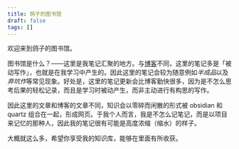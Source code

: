 ```yaml
---
title: 鸽子的图书馆
draft: false
tags: []
---
```

欢迎来到鸽子的图书馆。

图书馆是什么？——这里是我笔记汇聚的地方。与[博客](blog.whispery.top)不同，这里的笔记多是「被动写作」，也就是在我学习中产生的。因此这里的笔记会较为随意例如*半成品*以及*弃坑作*等常见现象。好处是，这里的笔记更新会比博客勤快很多，因为是不怎么思考后果的轻松记录，而且是学习时被动产生，而非主动进行有构思的写作。

因此这里的文章和博客的文章不同，知识会以零碎而闲散的形式被 obsidian 和 quartz 组合在一起，形成网页。于我个人而言，我是不怎么记笔记，而是以项目来记忆的那种人，因此我的笔记很有可能是高度浓缩（缩水）的样子。

大概就这么多，希望你享受我的知识库，能够在里面有所收获。